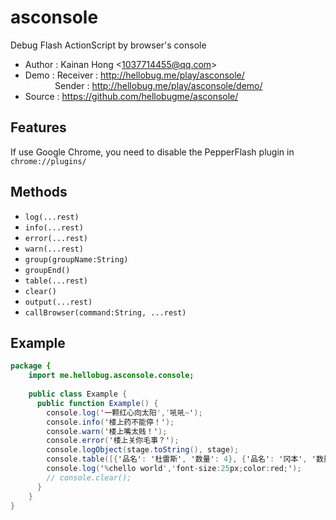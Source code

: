 # asconsole

Debug Flash ActionScript by browser's console

* Author : Kainan Hong <<1037714455@qq.com>>
* Demo   : Receiver : http://hellobug.me/play/asconsole/
           <br/>&nbsp;&nbsp;&nbsp;&nbsp;&nbsp;&nbsp;&nbsp;&nbsp;&nbsp;&nbsp;&nbsp;
           Sender : http://hellobug.me/play/asconsole/demo/
* Source : https://github.com/hellobugme/asconsole/

## Features

If use Google Chrome, you need to disable the PepperFlash plugin in `chrome://plugins/`

## Methods

* `log(...rest)`
* `info(...rest)`
* `error(...rest)`
* `warn(...rest)`
* `group(groupName:String)`
* `groupEnd()`
* `table(...rest)`
* `clear()`
* `output(...rest)`
* `callBrowser(command:String, ...rest)`

## Example

```actionscript
package {
    import me.hellobug.asconsole.console;
    
    public class Example {
      public function Example() {
        console.log('一颗红心向太阳','吼吼~');
        console.info('楼上药不能停！');
        console.warn('楼上嘴太贱！');
        console.error('楼上关你毛事？');
        console.logObject(stage.toString(), stage);
        console.table([{'品名': '杜雷斯', '数量': 4}, {'品名': '冈本', '数量': 3}]);
        console.log('%chello world','font-size:25px;color:red;');
        // console.clear();
      }
    }
}
